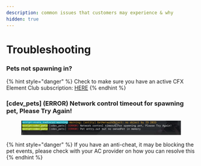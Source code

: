 ```yaml
---
description: common issues that customers may experience & why
hidden: true
---
```


# Troubleshooting

### Pets not spawning in?

{% hint style="danger" %}
Check to make sure you have an active CFX Element Club subscription: [HERE](https://portal.cfx.re/subscriptions)
{% endhint %}

### \[cdev\_pets] (ERROR) Network control timeout for spawning pet, Please Try Again!

<div align="center"><figure><img src="../../.gitbook/assets/image (3) (1) (1) (1) (1).png" alt=""><figcaption></figcaption></figure></div>

{% hint style="danger" %}
If you have an anti-cheat, it may be blocking the pet events, please check with your AC provider on how you can resolve this
{% endhint %}

